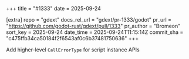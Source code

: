 +++
title = "#1333"
date = 2025-09-24

[extra]
repo = "gdext"
docs_rel_url = "gdext/pr-1333/godot"
pr_url = "https://github.com/godot-rust/gdext/pull/1333"
pr_author = "Bromeon"
sort_key = 2025-09-24
date_time = 2025-09-24T11:15:14Z
commit_sha = "c475ffb34ca50184f2f6543af0c6b37481750636"
+++

Add higher-level `CallErrorType` for script instance APIs
